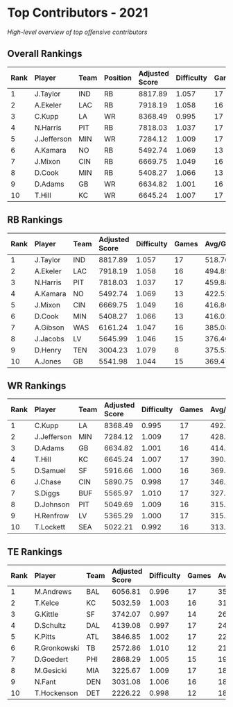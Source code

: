 # Top Contributors - 2021

*High-level overview of top offensive contributors*

## Overall Rankings

| Rank | Player      | Team | Position | Adjusted Score | Difficulty | Games | Avg/Game | Typical | Consistency | Trend      |
| :----| :-----------| :----| :--------| :--------------| :----------| :-----| :--------| :-------| :-----------| :----------|
| 1    | J.Taylor    | IND  | RB       | 8817.89        | 1.057      | 17    | 518.70   | 509.57  | 11/1/5      | Stable     |
| 2    | A.Ekeler    | LAC  | RB       | 7918.19        | 1.058      | 16    | 494.89   | 464.51  | 8/3/5       | Stable     |
| 3    | C.Kupp      | LA   | WR       | 8368.49        | 0.995      | 17    | 492.26   | 459.28  | 9/2/6       | Stable     |
| 4    | N.Harris    | PIT  | RB       | 7818.03        | 1.037      | 17    | 459.88   | 440.27  | 10/1/6      | Decreasing |
| 5    | J.Jefferson | MIN  | WR       | 7284.12        | 1.009      | 17    | 428.48   | 392.76  | 9/0/8       | Stable     |
| 6    | A.Kamara    | NO   | RB       | 5492.74        | 1.069      | 13    | 422.52   | 429.41  | 5/2/6       | Stable     |
| 7    | J.Mixon     | CIN  | RB       | 6669.75        | 1.049      | 16    | 416.86   | 374.86  | 8/1/7       | Increasing |
| 8    | D.Cook      | MIN  | RB       | 5408.27        | 1.066      | 13    | 416.02   | 435.98  | 6/1/6       | Stable     |
| 9    | D.Adams     | GB   | WR       | 6634.82        | 1.001      | 16    | 414.68   | 331.10  | 8/1/7       | Increasing |
| 10   | T.Hill      | KC   | WR       | 6645.24        | 1.007      | 17    | 390.90   | 306.12  | 9/0/8       | Decreasing |

## RB Rankings

| Rank | Player   | Team | Adjusted Score | Difficulty | Games | Avg/Game | Typical | Consistency | Trend      |
| :----| :--------| :----| :--------------| :----------| :-----| :--------| :-------| :-----------| :----------|
| 1    | J.Taylor | IND  | 8817.89        | 1.057      | 17    | 518.70   | 509.57  | 11/1/5      | Stable     |
| 2    | A.Ekeler | LAC  | 7918.19        | 1.058      | 16    | 494.89   | 464.51  | 8/3/5       | Stable     |
| 3    | N.Harris | PIT  | 7818.03        | 1.037      | 17    | 459.88   | 440.27  | 10/1/6      | Decreasing |
| 4    | A.Kamara | NO   | 5492.74        | 1.069      | 13    | 422.52   | 429.41  | 5/2/6       | Stable     |
| 5    | J.Mixon  | CIN  | 6669.75        | 1.049      | 16    | 416.86   | 374.86  | 8/1/7       | Increasing |
| 6    | D.Cook   | MIN  | 5408.27        | 1.066      | 13    | 416.02   | 435.98  | 6/1/6       | Stable     |
| 7    | A.Gibson | WAS  | 6161.24        | 1.047      | 16    | 385.08   | 392.74  | 8/0/8       | Increasing |
| 8    | J.Jacobs | LV   | 5645.99        | 1.046      | 15    | 376.40   | 410.90  | 7/4/4       | Increasing |
| 9    | D.Henry  | TEN  | 3004.23        | 1.079      | 8     | 375.53   | 356.67  | 3/0/5       | Decreasing |
| 10   | A.Jones  | GB   | 5541.98        | 1.044      | 15    | 369.47   | 390.22  | 7/4/4       | Decreasing |

## WR Rankings

| Rank | Player      | Team | Adjusted Score | Difficulty | Games | Avg/Game | Typical | Consistency | Trend      |
| :----| :-----------| :----| :--------------| :----------| :-----| :--------| :-------| :-----------| :----------|
| 1    | C.Kupp      | LA   | 8368.49        | 0.995      | 17    | 492.26   | 459.28  | 9/2/6       | Stable     |
| 2    | J.Jefferson | MIN  | 7284.12        | 1.009      | 17    | 428.48   | 392.76  | 9/0/8       | Stable     |
| 3    | D.Adams     | GB   | 6634.82        | 1.001      | 16    | 414.68   | 331.10  | 8/1/7       | Increasing |
| 4    | T.Hill      | KC   | 6645.24        | 1.007      | 17    | 390.90   | 306.12  | 9/0/8       | Decreasing |
| 5    | D.Samuel    | SF   | 5916.66        | 1.000      | 16    | 369.79   | 370.01  | 8/0/8       | Decreasing |
| 6    | J.Chase     | CIN  | 5890.75        | 0.998      | 17    | 346.51   | 283.54  | 10/1/6      | Decreasing |
| 7    | S.Diggs     | BUF  | 5565.97        | 1.010      | 17    | 327.41   | 315.84  | 9/3/5       | Stable     |
| 8    | D.Johnson   | PIT  | 5049.69        | 1.009      | 16    | 315.61   | 316.29  | 8/2/6       | Decreasing |
| 9    | H.Renfrow   | LV   | 5365.29        | 1.000      | 17    | 315.61   | 309.80  | 9/0/8       | Increasing |
| 10   | T.Lockett   | SEA  | 5022.21        | 0.992      | 16    | 313.89   | 242.79  | 8/0/8       | Increasing |

## TE Rankings

| Rank | Player       | Team | Adjusted Score | Difficulty | Games | Avg/Game | Typical | Consistency | Trend      |
| :----| :------------| :----| :--------------| :----------| :-----| :--------| :-------| :-----------| :----------|
| 1    | M.Andrews    | BAL  | 6056.81        | 0.996      | 17    | 356.28   | 314.51  | 9/2/6       | Increasing |
| 2    | T.Kelce      | KC   | 5032.59        | 1.003      | 16    | 314.54   | 292.73  | 8/2/6       | Stable     |
| 3    | G.Kittle     | SF   | 3742.07        | 0.997      | 14    | 267.29   | 194.69  | 7/0/7       | Decreasing |
| 4    | D.Schultz    | DAL  | 4139.08        | 0.997      | 17    | 243.48   | 255.54  | 8/3/6       | Increasing |
| 5    | K.Pitts      | ATL  | 3846.85        | 1.002      | 17    | 226.29   | 192.92  | 9/1/7       | Stable     |
| 6    | R.Gronkowski | TB   | 2572.86        | 1.010      | 12    | 214.40   | 251.77  | 5/0/7       | Stable     |
| 7    | D.Goedert    | PHI  | 2868.29        | 1.005      | 15    | 191.22   | 190.84  | 6/3/6       | Stable     |
| 8    | M.Gesicki    | MIA  | 3225.67        | 1.009      | 17    | 189.75   | 184.39  | 8/4/5       | Decreasing |
| 9    | N.Fant       | DEN  | 3031.08        | 1.006      | 16    | 189.44   | 180.57  | 8/1/7       | Decreasing |
| 10   | T.Hockenson  | DET  | 2226.22        | 0.998      | 12    | 185.52   | 191.23  | 4/0/8       | Stable     |

